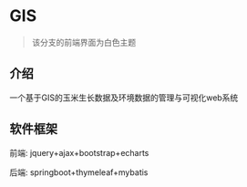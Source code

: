 # GIS

> 该分支的前端界面为白色主题

##  介绍

一个基于GIS的玉米生长数据及环境数据的管理与可视化web系统

##  软件框架

前端: jquery+ajax+bootstrap+echarts

后端: springboot+thymeleaf+mybatis
